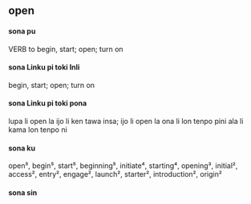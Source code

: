 ## open

#### sona pu

VERB to begin, start; open; turn on

#### sona Linku pi toki Inli

begin, start; open; turn on

#### sona Linku pi toki pona

lupa li open la ijo li ken tawa insa; ijo li open la ona li lon tenpo pini ala li kama lon tenpo ni

#### sona ku

open⁵, begin⁵, start⁵, beginning⁵, initiate⁴, starting⁴, opening³, initial², access², entry², engage², launch², starter², introduction², origin²

#### sona sin

